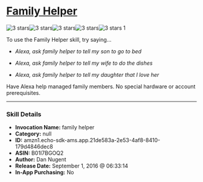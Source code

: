 # [Family Helper](http://alexa.amazon.com/#skills/amzn1.echo-sdk-ams.app.21de583a-2e53-4af8-8410-179d4846dec8)
![3 stars](../../images/ic_star_black_18dp_1x.png)![3 stars](../../images/ic_star_black_18dp_1x.png)![3 stars](../../images/ic_star_black_18dp_1x.png)![3 stars](../../images/ic_star_border_black_18dp_1x.png)![3 stars](../../images/ic_star_border_black_18dp_1x.png) 1

To use the Family Helper skill, try saying...

* *Alexa, ask family helper to tell my son to go to bed*

* *Alexa, ask family helper to tell my wife to do the dishes*

* *Alexa, ask family helper to tell my daughter that I love her*

Have Alexa help managed family members.  No special hardware or account prerequisites.

***

### Skill Details

* **Invocation Name:** family helper
* **Category:** null
* **ID:** amzn1.echo-sdk-ams.app.21de583a-2e53-4af8-8410-179d4846dec8
* **ASIN:** B01I7BGOQ2
* **Author:** Dan Nugent
* **Release Date:** September 1, 2016 @ 06:33:14
* **In-App Purchasing:** No
